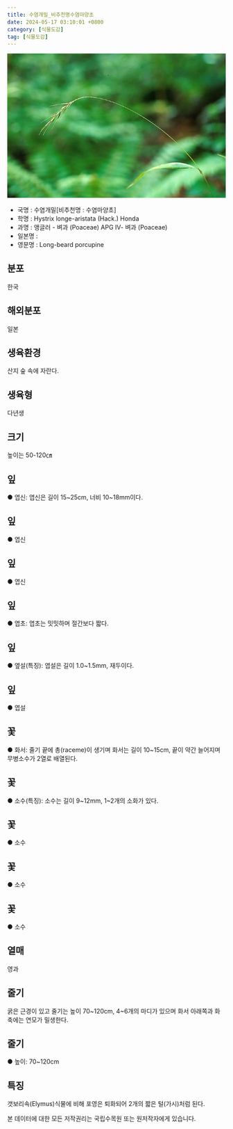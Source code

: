```yaml
---
title: 수염개밀_비추천명수염마양초
date: 2024-05-17 03:10:01 +0800
category: [식물도감]
tag: [식물도감]
---
```




![수염개밀[비추천명 : 수염마양초]](/assets/img/fileUpload/plants/basic/Gramineae/Hystrix/14301/14301_1_th2.jpg)
- 국명 : 수염개밀[비추천명 : 수염마양초]
- 학명 : Hystrix longe-aristata (Hack.) Honda
- 과명 : 앵글러 - 벼과 (Poaceae) APG Ⅳ- 벼과 (Poaceae)
- 일본명 : 
- 영문명 : Long-beard porcupine


## 분포
한국
## 해외분포
일본
## 생육환경
산지 숲 속에 자란다.
## 생육형
다년생
## 크기
높이는 50-120㎝
## 잎
● 엽신: 엽신은 길이 15~25cm, 너비 10~18mm이다.
## 잎
● 엽신
## 잎
● 엽신
## 잎
● 엽초: 엽초는 밋밋하며 절간보다 짧다.
## 잎
● 옆설(특징): 엽설은 길이 1.0~1.5mm, 재두이다.
## 잎
● 엽설
## 꽃
● 화서: 줄기 끝에 총(raceme)이 생기며 화서는 길이 10~15cm, 끝이 약간 늘어지며 무병소수가 2열로 배열된다.
## 꽃
● 소수(특징): 소수는 길이 9~12mm, 1~2개의 소화가 있다.
## 꽃
● 소수
## 꽃
● 소수
## 꽃
● 소수
## 열매
영과
## 줄기
굵은 근경이 있고 줄기는 높이 70~120cm, 4~6개의 마디가 있으며 화서 아래쪽과 화축에는 연모가 밀생한다.
## 줄기
● 높이: 70~120cm
## 특징
갯보리속(Elymus)식물에 비해 포영은 퇴화되어 2개의 짧은 털(가시)처럼 된다.






본 데이터에 대한 모든 저작권리는 국립수목원 또는 원저작자에게 있습니다.
